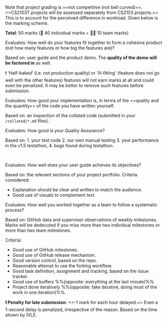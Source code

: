 Note that project grading is ==not competitive (not bell curved)==. ==CS2103T projects will be assessed separately from CS2103 projects.== This is to account for the perceived difference in workload. Given below is the marking scheme.

**Total**: 50 marks (:bust_in_silhouette: 40 individual marks + :busts_in_silhouette::busts_in_silhouette: 10 team marks)

<panel header="1. **Product features** [:busts_in_silhouette::busts_in_silhouette:][5 marks]" expanded>

Evaluates: How well do your features fit together to form a cohesive product (not how many features or how big the features are)?

Based on: user guide and the product demo. The **quality of the demo will be factored in** as well.

:exclamation: ‘Half-baked’ (i.e. not production quality) or 'ill-fitting' (feature does not go well with the other features) features will not earn marks at all and could even be penalized. It may be better to remove such features before submission.

</panel>

<panel header="2. **Implementation** [:bust_in_silhouette:][20 marks]" expanded>

Evaluates: How good your implementation is, in terms of the ==quality and the quantity== of the code you have written yourself.  

Based on: an inspection of the collated code (submitted in your `/collated/*.md` files).

</panel>

<panel header="3. **QA** [:bust_in_silhouette:][10 marks]" expanded>

Evaluates: How good is your Quality Assurance? 

Based on: 1. your test code 2. our own manual testing 3. your performance in the <trigger trigger="click" for="modal:projectAssessment-testathon">v1.5 testathon</trigger>, 4. bugs found during testathon. 

<panel type="seamless" header="Expectations for writing automated tests:" expanded>
  <include src="project-testing.md#expectations"/>
</panel>
  
</panel>

<modal title="Admin &raquo; Project &rarr;" id="modal:projectAssessment-testathon">
  <include src="project-v15.md#v15-testathon"/>
</modal>


<panel header="4. **Documentation** [:bust_in_silhouette:][10 marks]" expanded>

Evaluates: How well does your user guide achieves its objectives? 

Based on: the relevant sections of your project portfolio. Criteria considered:
* Explanation should be clear and written to match the audience.
* Good use of visuals to complement text.
    
</panel>
  
<panel header="5. **Project management** [:busts_in_silhouette::busts_in_silhouette:: 5 marks]" expanded>

Evaluates: How well you worked together as a team to follow a systematic process? 

Based on: GitHub data and supervisor observations of weekly milestones. Marks will be dedecuted if you miss more than two individual milestones or more than two team milestones.
  
Criteria:
* Good use of GitHub milestones.
* Good use of GitHub release mechanism.
* Good version control, based on the repo.
* Reasonable attempt to use the forking workflow.
* Good task definition, assignment and tracking, based on the issue tracker.
* Good use of buffers %%(opposite: everything at the last minute)%%
* Project done iteratively %%(opposite: fake iterative, doing most of the work in one iteration)%%. 

</panel><p/>


**:exclamation: Penalty for late submission:** ==-1 mark for each hour delayed.== Even a 1-second delay is penalized, irrespective of the reason. Based on the time shown by IVLE.

